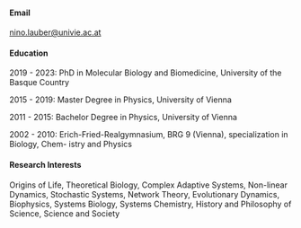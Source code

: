
#### Email

nino.lauber@univie.ac.at

#### Education

2019 - 2023: PhD in Molecular Biology and Biomedicine, University of the Basque Country

2015 - 2019: Master Degree in Physics, University of Vienna

2011 - 2015: Bachelor Degree in Physics, University of Vienna

2002 - 2010: Erich-Fried-Realgymnasium, BRG 9 (Vienna), specialization in Biology, Chem-
istry and Physics

#### Research Interests

Origins of Life, Theoretical Biology, Complex Adaptive Systems, Non-linear Dynamics, Stochastic Systems, Network Theory, Evolutionary Dynamics, Biophysics, Systems Biology, Systems Chemistry, History and Philosophy of Science, Science and Society

